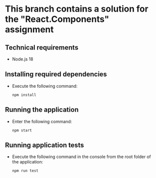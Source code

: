 # This branch contains a solution for the "React.Components" assignment

## Technical requirements
- Node.js 18

## Installing required dependencies
- Execute the following command:
  ```
  npm install
  ```

## Running the application
- Enter the following command:
    ```
    npm start
    ```

## Running application tests
- Execute the following command in the console from the root folder of the application:
  ```
  npm run test
  ```

